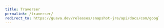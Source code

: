 ```yaml
---
title: Traverser
permalink: /traverser/
redirect_to: https://guava.dev/releases/snapshot-jre/api/docs/com/google/common/graph/Traverser.html
---
```

